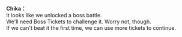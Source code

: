 # 

  
**Chika：**  
It looks like we unlocked a boss battle.  
We'll need Boss Tickets to challenge it. Worry not, though.  
If we can't beat it the first time, we can use more tickets to continue.  
